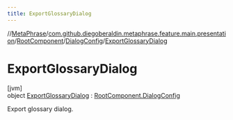 ```yaml
---
title: ExportGlossaryDialog
---
```

//[MetaPhrase](../../../../../index.html)/[com.github.diegoberaldin.metaphrase.feature.main.presentation](../../../index.html)/[RootComponent](../../index.html)/[DialogConfig](../index.html)/[ExportGlossaryDialog](index.html)



# ExportGlossaryDialog



[jvm]\
object [ExportGlossaryDialog](index.html) : [RootComponent.DialogConfig](../index.html)

Export glossary dialog.


